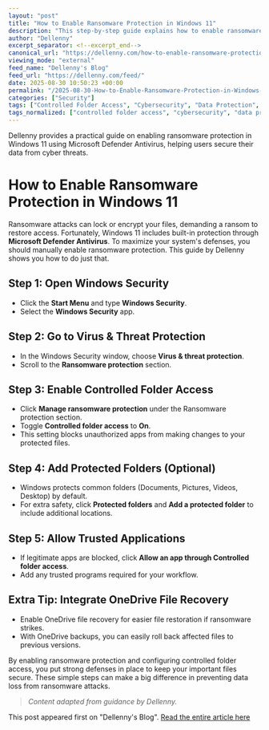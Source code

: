 ```yaml
---
layout: "post"
title: "How to Enable Ransomware Protection in Windows 11"
description: "This step-by-step guide explains how to enable ransomware protection on Windows 11 using Microsoft Defender Antivirus. It covers accessing Windows Security, turning on Controlled Folder Access, protecting additional folders, and configuring trusted apps. The guide also highlights using OneDrive file recovery for added security, helping users safeguard their data against ransomware attacks."
author: "Dellenny"
excerpt_separator: <!--excerpt_end-->
canonical_url: "https://dellenny.com/how-to-enable-ransomware-protection-in-windows-11/"
viewing_mode: "external"
feed_name: "Dellenny's Blog"
feed_url: "https://dellenny.com/feed/"
date: 2025-08-30 10:50:23 +00:00
permalink: "/2025-08-30-How-to-Enable-Ransomware-Protection-in-Windows-11.html"
categories: ["Security"]
tags: ["Controlled Folder Access", "Cybersecurity", "Data Protection", "File Recovery", "Microsoft Defender Antivirus", "Microsoft Security", "OneDrive", "Posts", "Ransomware Protection", "Security", "Windows 11", "Windows Security"]
tags_normalized: ["controlled folder access", "cybersecurity", "data protection", "file recovery", "microsoft defender antivirus", "microsoft security", "onedrive", "posts", "ransomware protection", "security", "windows 11", "windows security"]
---
```


Dellenny provides a practical guide on enabling ransomware protection in Windows 11 using Microsoft Defender Antivirus, helping users secure their data from cyber threats.<!--excerpt_end-->

# How to Enable Ransomware Protection in Windows 11

Ransomware attacks can lock or encrypt your files, demanding a ransom to restore access. Fortunately, Windows 11 includes built-in protection through **Microsoft Defender Antivirus**. To maximize your system's defenses, you should manually enable ransomware protection. This guide by Dellenny shows you how to do just that.

## Step 1: Open Windows Security

- Click the **Start Menu** and type **Windows Security**.
- Select the **Windows Security** app.

## Step 2: Go to Virus & Threat Protection

- In the Windows Security window, choose **Virus & threat protection**.
- Scroll to the **Ransomware protection** section.

## Step 3: Enable Controlled Folder Access

- Click **Manage ransomware protection** under the Ransomware protection section.
- Toggle **Controlled folder access** to **On**.
- This setting blocks unauthorized apps from making changes to your protected files.

## Step 4: Add Protected Folders (Optional)

- Windows protects common folders (Documents, Pictures, Videos, Desktop) by default.
- For extra safety, click **Protected folders** and **Add a protected folder** to include additional locations.

## Step 5: Allow Trusted Applications

- If legitimate apps are blocked, click **Allow an app through Controlled folder access**.
- Add any trusted programs required for your workflow.

## Extra Tip: Integrate OneDrive File Recovery

- Enable OneDrive file recovery for easier file restoration if ransomware strikes.
- With OneDrive backups, you can easily roll back affected files to previous versions.

By enabling ransomware protection and configuring controlled folder access, you put strong defenses in place to keep your important files secure. These simple steps can make a big difference in preventing data loss from ransomware attacks.

> _Content adapted from guidance by Dellenny._

This post appeared first on "Dellenny's Blog". [Read the entire article here](https://dellenny.com/how-to-enable-ransomware-protection-in-windows-11/)
